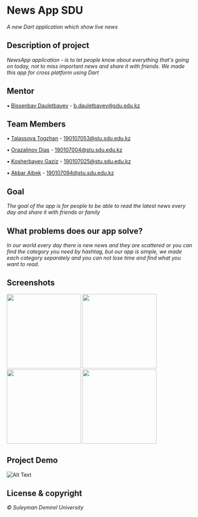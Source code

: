 # News App SDU

*A new Dart application which show live news*

## Description of project
*NewsApp application -  is to let people know about everything that's going on today, not to miss important news and share it with friends.
We made this app for cross platform using Dart*

## Mentor
▪ [Bissenbay Dauletbayev](https://github.com/bissenbay) - b.dauletbayev@sdu.edu.kz

## Team Members
▪ [Talassova Togzhan](https://github.com/Tokashti) - 190107053@stu.sdu.edu.kz

▪ [Orazalinov Dias](https://github.com/Diasorazalinov) - 190107004@stu.sdu.edu.kz

▪ [Kosherbayev Gaziz](https://github.com/Kgaziz) - 190107025@stu.sdu.edu.kz

▪ [Akbar Aibek](https://github.com/AibekAkbar) - 190107094@stu.sdu.edu.kz


## Goal
*The goal of the app is for people to be able to read the latest news every day and share it with friends or family*


## What problems does our app solve?
*In our world every day there is new news and they are scattered or you can find the category you need by hashtag, but our app is simple, we made each category separately and you can not lose time and find what you want to read.*


## Screenshots
<img src="https://user-images.githubusercontent.com/93644419/146964692-3396ebc1-f78f-4ef3-a15a-78fc94ab42b0.jpg" width="200" />  <img src="https://user-images.githubusercontent.com/93644419/146964856-3b2e805b-5af2-4d15-ae9e-98078fd1340b.jpg" width="200" />
<img src="https://user-images.githubusercontent.com/93644419/146963911-3d00f36e-8e33-4d72-82c4-ef8d07e2ca9a.jpg" width="200" />  <img src="https://user-images.githubusercontent.com/93644419/146965034-9933ff81-5623-4c71-b6b6-8213af8cb7fd.jpg" width="200" />


## Project Demo
![Alt Text](https://github.com/akashlilhare/news_app/blob/master/screenshot/g1.gif?raw=true)


## License & copyright
*© Suleyman Demirel University*



